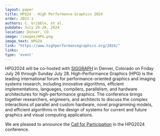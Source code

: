 ```yaml
---
layout: paper
title: HPG24 - High Performance Graphics 2024
order: 2023-1
authors: C. Gribble, et al.
pubdate: July 26-28, 2024
location: Denver, CO
image: /images/HPG.png
image_text: HPG24
link: "https://www.highperformancegraphics.org/2024/"
links:
type: 'event'
---
```

HPG2024 will be co-hosted with [SIGGRAPH](https://s2024.siggraph.org) in Denver, Colorado on Friday July 26 through Sunday July 28. High-Performance Graphics (HPG) is the leading international forum for performance-oriented graphics and imaging systems research, including innovative algorithms, efficient implementations, languages, compilers, parallelism, and hardware architectures for high-performance graphics. The conference brings together researchers, engineers, and architects to discuss the complex interactions of parallel and custom hardware, novel programming models, and efficient algorithms in the design of systems for current and future graphics and visual computing applications.

We are pleased to announce the [Call for Participation](https://www.highperformancegraphics.org/2024/call-for-participation/) in the HPG2024 conference.

